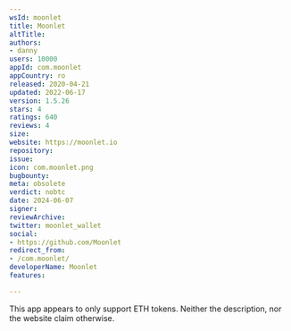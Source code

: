 ```yaml
---
wsId: moonlet
title: Moonlet
altTitle: 
authors:
- danny
users: 10000
appId: com.moonlet
appCountry: ro
released: 2020-04-21
updated: 2022-06-17
version: 1.5.26
stars: 4
ratings: 640
reviews: 4
size: 
website: https://moonlet.io
repository: 
issue: 
icon: com.moonlet.png
bugbounty: 
meta: obsolete
verdict: nobtc
date: 2024-06-07
signer: 
reviewArchive: 
twitter: moonlet_wallet
social:
- https://github.com/Moonlet
redirect_from:
- /com.moonlet/
developerName: Moonlet
features: 

---
```


This app appears to only support ETH tokens. Neither the description, nor the
website claim otherwise.
